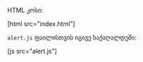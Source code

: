 HTML კოსი:

[html src="index.html"]

`alert.js` ფაილისთვის იგივე საქაღალდეში:

[js src="alert.js"]

